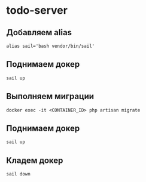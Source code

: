 # todo-server

## Добавляем alias
```
alias sail='bash vendor/bin/sail'
```

## Поднимаем докер
```
sail up
```

## Выполняем миграции
```
docker exec -it <CONTAINER_ID> php artisan migrate
```

## Поднимаем докер
```
sail up
```

## Кладем докер
```
sail down
```

